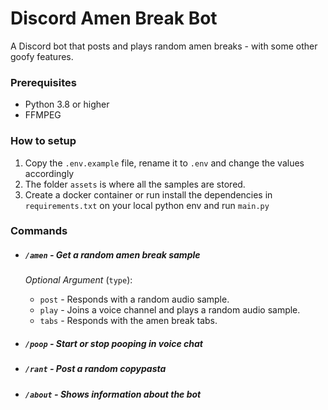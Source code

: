 # Discord Amen Break Bot

A Discord bot that posts and plays random amen breaks - with some other goofy features.

### Prerequisites

- Python 3.8 or higher
- FFMPEG

### How to setup

1. Copy the `.env.example` file, rename it to `.env` and change the values accordingly
2. The folder `assets` is where all the samples are stored.
3. Create a docker container or run install the dependencies in `requirements.txt` on your local python env and run `main.py`

### Commands

- ##### `/amen` - Get a random amen break sample

  _Optional Argument_ (`type`):
  - `post` - Responds with a random audio sample.
  - `play` - Joins a voice channel and plays a random audio sample.
  - `tabs` - Responds with the amen break tabs.

- ##### `/poop` - Start or stop pooping in voice chat

- ##### `/rant` - Post a random copypasta

- ##### `/about` - Shows information about the bot
